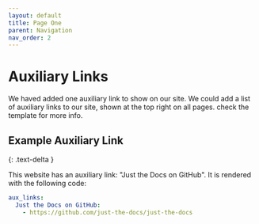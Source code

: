 ```yaml
---
layout: default
title: Page One
parent: Navigation
nav_order: 2
---
```


# Auxiliary Links

We haved added one auxiliary link to show on our site.
We could add a list of auxiliary links to our site, shown at the top right on all pages.
check the template for more info.

## Example Auxiliary Link
{: .text-delta }

This website has an auxiliary link: "Just the Docs on GitHub". It is rendered with the following code:

```yaml
aux_links:
  Just the Docs on GitHub:
    - https://github.com/just-the-docs/just-the-docs
```
